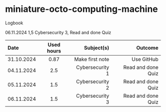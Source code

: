 # miniature-octo-computing-machine
Logbook

06.11.2024 1,5 Cybersecurity 3, Read and done Quiz

| Date         | Used hours     | Subject(s)    | Outcome      |                           
| :---         |     :---:      |          ---: |         ---: |
| 31.10.2024   | 0.87    |Make first note  |Use GitHub     |
| 04.11.2024   | 2.5  |Cybersecurity 1 |Read and done Quiz     |
| 05.11.2024   | 1.5  |Cybersecurity 2 |Read and done Quiz     |
| 06.11.2024   | 1.5  |Cybersecurity 3 |Read and done Quiz     |

